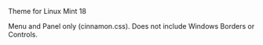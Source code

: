 Theme for Linux Mint 18

Menu and Panel only (cinnamon.css). Does not include Windows Borders or Controls.
